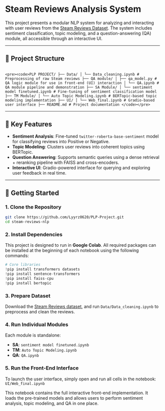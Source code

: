 # Steam Reviews Analysis System

This project presents a modular NLP system for analyzing and interacting with user reviews from the [Steam Reviews Dataset](https://www.kaggle.com/datasets/andrewmvd/steam-reviews). The system includes sentiment classification, topic modeling, and a question-answering (QA) module, all accessible through an interactive UI.

---

## 🔧 Project Structure

```

<pre><code>PLP PROJECT/ ├── Data/ │ └── Data_cleaning.ipynb # Preprocessing of raw Steam reviews ├── QA module/ │ ├── qa_model.py # QA logic module for use in front-end (UI) interaction │ └── QA.ipynb # QA module pipeline and demonstration ├── SA Module/ │ └── sentiment model finetuned.ipynb # Fine-tuning of sentiment classification model ├── TM Module/ │ └── Auto Topic Modeling.ipynb # BERTopic-based topic modeling implementation ├── UI/ │ └── Web_final.ipynb # Gradio-based user interface ├── README.md # Project documentation </code></pre>

````

---

## 📌 Key Features

- **Sentiment Analysis**: Fine-tuned `twitter-roberta-base-sentiment` model for classifying reviews into Positive or Negative.
- **Topic Modeling**: Clusters user reviews into coherent topics using BERTopic.
- **Question Answering**: Supports semantic queries using a dense retrieval + reranking pipeline with FAISS and cross-encoders.
- **Interactive UI**: Gradio-powered interface for querying and exploring user feedback in real time.

---


## 🚀 Getting Started

### 1. Clone the Repository

```bash
git clone https://github.com/Lyyrz0620/PLP-Project.git
cd steam-reviews-nlp
````

### 2. Install Dependencies

This project is designed to run in **Google Colab**. All required packages can be installed at the beginning of each notebook using the following commands:

```python
# Core libraries
!pip install transformers datasets
!pip install sentence-transformers
!pip install faiss-cpu
!pip install bertopic
````

### 3. Prepare Dataset

Download the [Steam Reviews dataset](https://www.kaggle.com/datasets/andrewmvd/steam-reviews), and run `Data/Data_cleaning.ipynb` to preprocess and clean the reviews.

### 4. Run Individual Modules

Each module is standalone:

* **SA**: `sentiment model finetuned.ipynb`
* **TM**: `Auto Topic Modeling.ipynb`
* **QA**: `QA.ipynb`

### 5. Run the Front-End Interface

To launch the user interface, simply open and run all cells in the notebook: `UI/Web_final.ipynb`

This notebook contains the full interactive front-end implementation. It loads the pre-trained models and allows users to perform sentiment analysis, topic modeling, and QA in one place.

